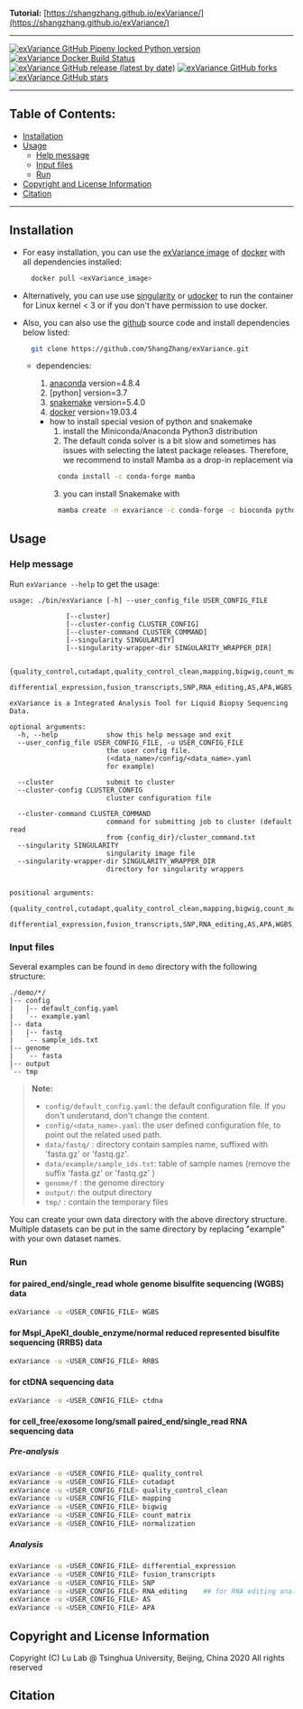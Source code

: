 **Tutorial:** [https://shangzhang.github.io/exVariance/](https://shangzhang.github.io/exVariance/)

---

<p align="left">
<a href="https://github.com/ShangZhang/exVariance">
    <img alt="exVariance GitHub Pipenv locked Python version" src="https://img.shields.io/github/pipenv/locked/python-version/ShangZhang/exVariance?style=flat"></a>
<a href="https://github.com/ShangZhang/exVariance">
    <img alt="exVariance Docker Build Status" src="https://img.shields.io/docker/build/ShangZhang/exVariance?style=flat"></a>
<a href="https://github.com/ShangZhang/exVariance">
    <img alt="exVariance GitHub release (latest by date)" src="https://img.shields.io/github/v/release/ShangZhang/exVariance?style=flat"></a>
<a href="https://github.com/ShangZhang/exVariance">
    <img alt="exVariance GitHub forks" src="https://img.shields.io/github/forks/ShangZhang/exVariance?style=flat"></a>
<a href="https://github.com/ShangZhang/exVariance">
    <img alt="exVariance GitHub stars" src="https://img.shields.io/github/stars/ShangZhang/exVariance?style=flat"></a>
</p>

---

## Table of Contents:

- [Installation](#installation)
- [Usage](#usage)
  - [Help message](#help-message)
  - [Input files](#input-files)
  - [Run](#run)
- [Copyright and License Information](#copyright-and-license-information)
- [Citation](#citation)

---

## Installation

- For easy installation, you can use the [exVariance image](https://hub.docker.com/) of [docker](https://www.docker.com) with all dependencies installed:

  ```bash
    docker pull <exVariance_image>
  ```

- Alternatively, you can use use [singularity](https://singularity.lbl.gov/) or [udocker](https://github.com/indigo-dc/udocker) to run the container for Linux kernel < 3 or if you don't have permission to use docker.

- Also, you can also use the [github](https://github.com/ShangZhang/exVariance) source code and install dependencies below listed:

  ```bash
    git clone https://github.com/ShangZhang/exVariance.git
  ```

  - dependencies:
    1. [anaconda](https://www.anaconda.com) version=4.8.4
    2. [python] version=3.7
    2. [snakemake](https://snakemake.readthedocs.io) version=5.4.0
    3. [docker](https://www.docker.com/) version=19.03.4
    
    - how to install special vesion of python and snakemake
      1. install the Miniconda/Anaconda Python3 distribution
      2. The default conda solver is a bit slow and sometimes has issues with selecting the latest package releases. Therefore, we recommend to install Mamba as a drop-in replacement via
        ```bash
          conda install -c conda-forge mamba
        ```
      3. you can install Snakemake with
        ```bash
          mamba create -n exvariance -c conda-forge -c bioconda python=3.7 snakemake=5.4.0 -y
        ```

## Usage

### Help message

Run `exVariance --help` to get the usage:

```text
usage: ./bin/exVariance [-h] --user_config_file USER_CONFIG_FILE

              [--cluster]
              [--cluster-config CLUSTER_CONFIG]
              [--cluster-command CLUSTER_COMMAND]
              [--singularity SINGULARITY]
              [--singularity-wrapper-dir SINGULARITY_WRAPPER_DIR]

              {quality_control,cutadapt,quality_control_clean,mapping,bigwig,count_matrix,normalization,
              differential_expression,fusion_transcripts,SNP,RNA_editing,AS,APA,WGBS,RRBS,ctdna}

exVariance is a Integrated Analysis Tool for Liquid Biopsy Sequencing Data.

optional arguments:
  -h, --help            show this help message and exit
  --user_config_file USER_CONFIG_FILE, -u USER_CONFIG_FILE
                        the user config file.
                        (<data_name>/config/<data_name>.yaml
                        for example)

  --cluster             submit to cluster
  --cluster-config CLUSTER_CONFIG
                        cluster configuration file

  --cluster-command CLUSTER_COMMAND
                        command for submitting job to cluster (default read
                        from {config_dir}/cluster_command.txt
  --singularity SINGULARITY
                        singularity image file
  --singularity-wrapper-dir SINGULARITY_WRAPPER_DIR
                        directory for singularity wrappers


positional arguments:
  {quality_control,cutadapt,quality_control_clean,mapping,bigwig,count_matrix,normalization,
  differential_expression,fusion_transcripts,SNP,RNA_editing,AS,APA,WGBS,RRBS,ctdna}
```

### Input files

Several examples can be found in `demo` directory with the following structure:

```text
./demo/*/
|-- config
|   |-- default_config.yaml
|   `-- example.yaml
|-- data
|   |-- fastq
|   `-- sample_ids.txt
|-- genome
|   `-- fasta
|-- output
`-- tmp
```

> **Note:**
>
> - `config/default_config.yaml`: the default configuration file. If you don't understand, don't change the content.
> - `config/<data_name>.yaml`: the user defined configuration file, to point out the related used path.
> - `data/fastq/` : directory contain samples name, suffixed with 'fasta.gz' or 'fastq.gz'.
> - `data/example/sample_ids.txt`: table of sample names (remove the suffix 'fasta.gz' or 'fastq.gz' )
> - `genome/f` : the genome directory
> - `output/`: the output directory
> - `tmp/` : contain the temporary files

You can create your own data directory with the above directory structure.
Multiple datasets can be put in the same directory by replacing "example" with your own dataset names.

### Run

#### for paired_end/single_read whole genome bisulfite sequencing (WGBS) data

```bash
exVariance -u <USER_CONFIG_FILE> WGBS
```

#### for MspI_ApeKI_double_enzyme/normal reduced represented bisulfite sequencing (RRBS) data

```bash
exVariance -u <USER_CONFIG_FILE> RRBS
```

#### for ctDNA sequencing data

```bash
exVariance -u <USER_CONFIG_FILE> ctdna
```

#### for cell_free/exosome long/small paired_end/single_read RNA sequencing data

##### Pre-analysis

```bash
exVariance -u <USER_CONFIG_FILE> quality_control
exVariance -u <USER_CONFIG_FILE> cutadapt
exVariance -u <USER_CONFIG_FILE> quality_control_clean
exVariance -u <USER_CONFIG_FILE> mapping
exVariance -u <USER_CONFIG_FILE> bigwig
exVariance -u <USER_CONFIG_FILE> count_matrix
exVariance -u <USER_CONFIG_FILE> normalization
```

##### Analysis

```bash
exVariance -u <USER_CONFIG_FILE> differential_expression
exVariance -u <USER_CONFIG_FILE> fusion_transcripts
exVariance -u <USER_CONFIG_FILE> SNP
exVariance -u <USER_CONFIG_FILE> RNA_editing    ## for RNA editing analysis, the sequencing reads must more than 4000000 Sxequences.
exVariance -u <USER_CONFIG_FILE> AS
exVariance -u <USER_CONFIG_FILE> APA
```

## Copyright and License Information

Copyright (C) Lu Lab @ Tsinghua University, Beijing, China 2020 All rights reserved

## Citation